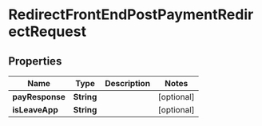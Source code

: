 

# RedirectFrontEndPostPaymentRedirectRequest


## Properties

| Name | Type | Description | Notes |
|------------ | ------------- | ------------- | -------------|
|**payResponse** | **String** |  |  [optional] |
|**isLeaveApp** | **String** |  |  [optional] |



